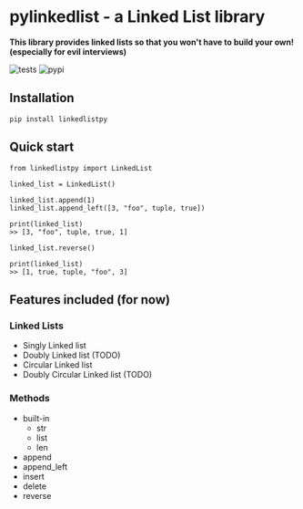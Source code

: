 # pylinkedlist - a Linked List library
**This library provides linked lists so that you won't have to build your own! (especially for evil interviews)**

![tests](https://github.com/packetsss/pylinkedlist/actions/workflows/tests.yml/badge.svg) ![pypi](https://shields.io/pypi/v/linkedlistpy)


## Installation
```
pip install linkedlistpy
```

## Quick start
```
from linkedlistpy import LinkedList

linked_list = LinkedList()

linked_list.append(1)
linked_list.append_left([3, "foo", tuple, true])

print(linked_list)
>> [3, "foo", tuple, true, 1]

linked_list.reverse()

print(linked_list)
>> [1, true, tuple, "foo", 3]
```





## Features included (for now)

### Linked Lists
- Singly Linked list
- Doubly Linked list (TODO)
- Circular Linked list
- Doubly Circular Linked list (TODO)

### Methods
- built-in
  - str
  - list
  - len
- append
- append_left
- insert
- delete
- reverse
